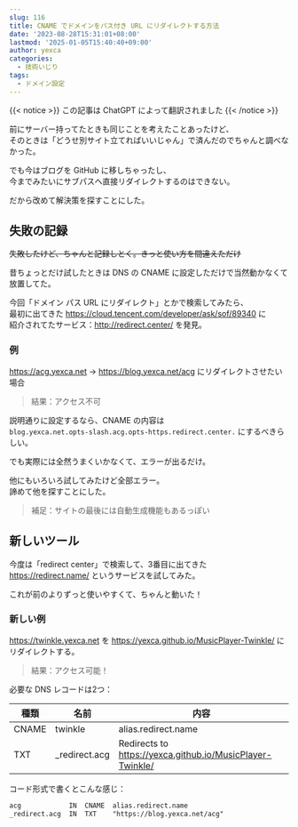 ```yaml
---
slug: 116
title: CNAME でドメインをパス付き URL にリダイレクトする方法
date: '2023-08-28T15:31:01+08:00'
lastmod: '2025-01-05T15:40:40+09:00'
author: yexca
categories:
  - 技術いじり
tags:
  - ドメイン設定
---
```


{{< notice >}} この記事は ChatGPT によって翻訳されました {{< /notice >}}

前にサーバー持ってたときも同じことを考えたことあったけど、  
そのときは「どうせ別サイト立てればいいじゃん」で済んだのでちゃんと調べなかった。

でも今はブログを GitHub に移しちゃったし、  
今までみたいにサブパスへ直接リダイレクトするのはできない。

だから改めて解決策を探すことにした。

## 失敗の記録

~~失敗したけど、ちゃんと記録しとく。きっと使い方を間違えただけ~~  

昔ちょっとだけ試したときは DNS の CNAME に設定しただけで当然動かなくて放置してた。

今回「ドメイン パス URL にリダイレクト」とかで検索してみたら、  
最初に出てきた <https://cloud.tencent.com/developer/ask/sof/89340> に  
紹介されてたサービス：<http://redirect.center/> を発見。

### 例

<https://acg.yexca.net> → <https://blog.yexca.net/acg> にリダイレクトさせたい場合

> 結果：アクセス不可

説明通りに設定するなら、CNAME の内容は  
`blog.yexca.net.opts-slash.acg.opts-https.redirect.center.` にするべきらしい。

でも実際には全然うまくいかなくて、エラーが出るだけ。

他にもいろいろ試してみたけど全部エラー。  
諦めて他を探すことにした。

> 補足：サイトの最後には自動生成機能もあるっぽい

## 新しいツール

今度は「redirect center」で検索して、3番目に出てきた  
<https://redirect.name/> というサービスを試してみた。

これが前のよりずっと使いやすくて、ちゃんと動いた！

### 新しい例

<https://twinkle.yexca.net> を <https://yexca.github.io/MusicPlayer-Twinkle/> にリダイレクトする。

> 結果：アクセス可能！

必要な DNS レコードは2つ：

| 種類  | 名前             | 内容                                                              |
| ----- | ---------------- | ----------------------------------------------------------------- |
| CNAME | twinkle          | alias.redirect.name                                               |
| TXT   | _redirect.acg    | Redirects to https://yexca.github.io/MusicPlayer-Twinkle/         |

コード形式で書くとこんな感じ：

```markdown
acg            IN  CNAME  alias.redirect.name
_redirect.acg  IN  TXT    "https://blog.yexca.net/acg"
